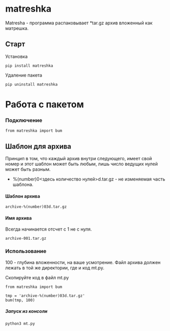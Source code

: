 # matreshka


Matresha - программа распаковывает *tar.gz архив вложенный как матрешка.




## Старт
Установка
```angular2html
pip install matreshka
```
Удаление пакета
```angular2html
pip uninstall matreshka
```

#  Работа с пакетом

### Подключение 
```angular2html
from matreshka import bum
```


## Шаблон для архива
Принцип в том, что каждый архив внутри следующего, имеет свой номер и этот 
шаблон может быть любым, лишь число ведущих нулей может быть разным.

* %(number)0<здесь количество нулей>d.tar.gz - не изменяемая часть шаблона.

#### Шаблон архива

```angular2html
archive-%(number)03d.tar.gz
```
#### Имя архива
Всегда начинается отсчет с 1 не с нуля.
```angular2html
archive-001.tar.gz
```

### Использование
 100 - глубина вложенности, на ваше усмотрение. Файл архива должен лежать в 
 той же директории, где и код mt.py.

Скопируйте код в файл mt.py
```
from matreshka import bum

tmp = 'archive-%(number)03d.tar.gz'
bum(tmp, 100)
```

##### Запуск из консоли
```angular2html
python3 mt.py
```
